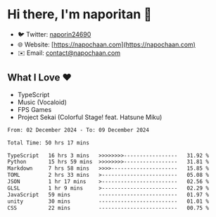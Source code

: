 # Hi there, I'm naporitan 👋

- 🐦 Twitter: [naporin24690](https://twitter.com/naporin24690)
- 🌐 Website: [https://napochaan.com](https://napochaan.com)
- ✉️ Email: [contact@napochaan.com](mailto:contact@napochaan.com)

## What I Love ❤️
- TypeScript
- Music (Vocaloid)
- FPS Games
- Project Sekai (Colorful Stage! feat. Hatsune Miku)

<!--START_SECTION:waka-->

```txt
From: 02 December 2024 - To: 09 December 2024

Total Time: 50 hrs 17 mins

TypeScript   16 hrs 3 mins   >>>>>>>>-----------------   31.92 %
Python       15 hrs 59 mins  >>>>>>>>-----------------   31.81 %
Markdown     7 hrs 58 mins   >>>>---------------------   15.85 %
TOML         2 hrs 33 mins   >------------------------   05.08 %
JSON         1 hr 17 mins    >------------------------   02.56 %
GLSL         1 hr 9 mins     >------------------------   02.29 %
JavaScript   59 mins         -------------------------   01.97 %
unity        30 mins         -------------------------   01.01 %
CSS          22 mins         -------------------------   00.75 %
```

<!--END_SECTION:waka-->

